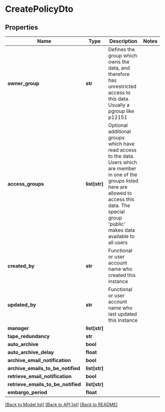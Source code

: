 # CreatePolicyDto

## Properties
Name | Type | Description | Notes
------------ | ------------- | ------------- | -------------
**owner_group** | **str** | Defines the group which owns the data, and therefore has unrestricted access to this data. Usually a pgroup like p12151 | 
**access_groups** | **list[str]** | Optional additional groups which have read access to the data. Users which are member in one of the groups listed here are allowed to access this data. The special group &#39;public&#39; makes data available to all users | 
**created_by** | **str** | Functional or user account name who created this instance | 
**updated_by** | **str** | Functional or user account name who last updated this instance | 
**manager** | **list[str]** |  | 
**tape_redundancy** | **str** |  | 
**auto_archive** | **bool** |  | 
**auto_archive_delay** | **float** |  | 
**archive_email_notification** | **bool** |  | 
**archive_emails_to_be_notified** | **list[str]** |  | 
**retrieve_email_notification** | **bool** |  | 
**retrieve_emails_to_be_notified** | **list[str]** |  | 
**embargo_period** | **float** |  | 

[[Back to Model list]](../README.md#documentation-for-models) [[Back to API list]](../README.md#documentation-for-api-endpoints) [[Back to README]](../README.md)


